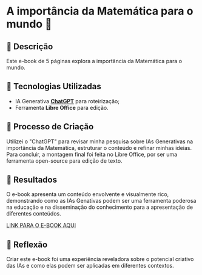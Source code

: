 # A importância da Matemática para o mundo 🚀

## 📒 Descrição
Este e-book de 5 páginas explora a importância da Matemática para o mundo.

## 🤖 Tecnologias Utilizadas
- IA Generativa **[ChatGPT](https://chat.openai.com)** para roteirização;
- Ferramenta **Libre Office** para edição.

## 🧐 Processo de Criação
Utilizei o "ChatGPT" para revisar minha pesquisa sobre IAs Generativas na importância da Matemática, estruturar o conteúdo e refinar minhas ideias. Para concluir, a montagem final foi feita no Libre Office, por ser uma ferramenta open-source para edição de texto.

## 🚀 Resultados
O e-book apresenta um conteúdo envolvente e visualmente rico, demonstrando como as IAs Genativas podem ser uma ferramenta poderosa na educação e na disseminação do conhecimento para a apresentação de diferentes conteúdos.

[LINK PARA O E-BOOK AQUI](file:///C:/Users/yasmi/Downloads/E-book-A%20import%C3%A2ncia%20da%20Matem%C3%A1tica%20para%20o%20mundo.pdf)

## 💭 Reflexão
Criar este e-book foi uma experiência reveladora sobre o potencial criativo das IAs e como elas podem ser aplicadas em diferentes contextos.
